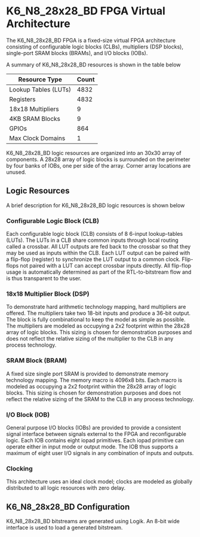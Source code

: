 # K6_N8_28x28_BD FPGA Virtual Architecture

The K6_N8_28x28_BD FPGA is a fixed-size virtual FPGA architecture consisting of configurable logic blocks (CLBs), multipliers (DSP blocks), single-port SRAM blocks (BRAMs), and I/O blocks (IOBs).

A summary of K6_N8_28x28_BD resources is shown in the table below

Resource Type        | Count
---------------------|------
Lookup Tables (LUTs) | 4832
Registers            | 4832
18x18 Multipliers    | 9
4KB SRAM Blocks      | 9
GPIOs                | 864
Max Clock Domains    | 1

K6_N8_28x28_BD logic resources are organized into an 30x30 array of components.  A 28x28 array of logic blocks is surrounded on the perimeter by four banks of IOBs, one per side of the array.  Corner array locations are unused.

## Logic Resources

A brief description for K6_N8_28x28_BD logic resources is shown below

### Configurable Logic Block (CLB)

Each configurable logic block (CLB) consists of 8 6-input lookup-tables (LUTs).  The LUTs in a CLB share common inputs through local routing called a crossbar.  All LUT outputs are fed back to the crossbar so that they may be used as inputs within the CLB.  Each LUT output can be paired with a flip-flop (register) to synchronize the LUT output to a common clock.  Flip-flops not paired with a LUT can accept crossbar inputs directly.  All flip-flop usage is automatically determined as part of the RTL-to-bitstream flow and is thus transparent to the user.  

### 18x18 Multiplier Block (DSP)

To demonstrate hard arithmetic technology mapping, hard multipliers are offered.  The multipliers take two 18-bit inputs and produce a 36-bit output.  The block is fully combinational to keep the model as simple as possible.  The multipliers are modeled as occupying a 2x2 footprint within the 28x28 array of logic blocks.  This sizing is chosen for demonstration purposes and does not reflect the relative sizing of the multiplier to the CLB in any process technology.

### SRAM Block (BRAM)

A fixed size single port SRAM is provided to demonstrate memory technology mapping.  The memory macro is 4096x8 bits.  Each macro is modeled as occupying a 2x2 footprint within the 28x28 array of logic blocks.  This sizing is chosen for demonstration purposes and does not reflect the relative sizing of the SRAM to the CLB in any process technology.

### I/O Block (IOB)

General purpose I/O blocks (IOBs) are provided to provide a consistent signal interface between signals external to the FPGA and reconfigurable logic.  Each IOB contains eight iopad primitives.  Each iopad primitive can operate either in input mode or output mode.  The IOB thus supports a maximum of eight user I/O signals in any combination of inputs and outputs.

### Clocking

This architecture uses an ideal clock model; clocks are modeled as globally distributed to all logic resources with zero delay.

## K6_N8_28x28_BD Configuration

K6_N8_28x28_BD bitstreams are generated using Logik.  An 8-bit wide interface is used to load a generated bitstream.


